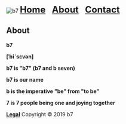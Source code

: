 <img alt="b7" src="favicon.ico"> <strong><font size="5"><a href="https://b7.github.io">Home</a> &nbsp; <a href="https://b7.github.io/about">About</a> &nbsp; <a href="https://b7.github.io/contact">Contact</a></font></strong>

## About
**b7**

**[ˈbi ˈsɛvən]**

**b7 is "b7" (b7 and b seven)**

**b7 is our name**

**b is the imperative "be" from "to be"**

**7 is 7 people being one and joying together**

<strong><a href="https://b7.github.io/legal">Legal</a></strong> Copyright © 2019 b7
